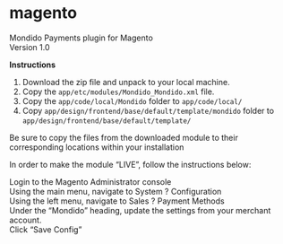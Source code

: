 magento
=======

Mondido Payments plugin for Magento  
Version 1.0  

**Instructions**

1. Download the zip file and unpack to your local machine.  
2. Copy the `app/etc/modules/Mondido_Mondido.xml` file.  
3. Copy the `app/code/local/Mondido` folder to `app/code/local/`  
4. Copy `app/design/frontend/base/default/template/mondido` folder to `app/design/frontend/base/default/template/`  

Be sure to copy the files from the downloaded module to their corresponding locations within your installation  

In order to make the module “LIVE”, follow the instructions below:  

Login to the Magento Administrator console  
Using the main menu, navigate to System ? Configuration  
Using the left menu, navigate to Sales ? Payment Methods  
Under the “Mondido” heading, update the settings from your merchant account.  
Click “Save Config”  


